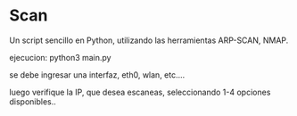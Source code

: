 # Scan
Un script sencillo en Python, utilizando las herramientas ARP-SCAN, NMAP.

ejecucion: python3 main.py

se debe ingresar una interfaz, eth0, wlan, etc....


luego verifique la IP, que desea escaneas, seleccionando 1-4 opciones disponibles..
